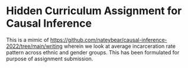 # Hidden Curriculum Assignment for Causal Inference
This is a mimic of https://github.com/nateybear/causal-inference-2022/tree/main/writing wherein we look at average incarceration rate pattern across ethnic and gender groups. This has been formulated for purpose of assignment submission.
